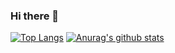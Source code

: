 ### Hi there 👋

[![Top Langs](https://github-readme-stats.vercel.app/api/top-langs/?username=capucine19&layout=compact)](https://github.com/anuraghazra/github-readme-stats)
[![Anurag's github stats](https://github-readme-stats.vercel.app/api?username=capucine19&show_icons=true&theme=tokyonight)](https://github.com/anuraghazra/github-readme-stats)
